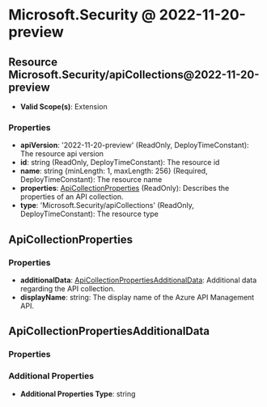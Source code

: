 # Microsoft.Security @ 2022-11-20-preview

## Resource Microsoft.Security/apiCollections@2022-11-20-preview
* **Valid Scope(s)**: Extension
### Properties
* **apiVersion**: '2022-11-20-preview' (ReadOnly, DeployTimeConstant): The resource api version
* **id**: string (ReadOnly, DeployTimeConstant): The resource id
* **name**: string {minLength: 1, maxLength: 256} (Required, DeployTimeConstant): The resource name
* **properties**: [ApiCollectionProperties](#apicollectionproperties) (ReadOnly): Describes the properties of an API collection.
* **type**: 'Microsoft.Security/apiCollections' (ReadOnly, DeployTimeConstant): The resource type

## ApiCollectionProperties
### Properties
* **additionalData**: [ApiCollectionPropertiesAdditionalData](#apicollectionpropertiesadditionaldata): Additional data regarding the API collection.
* **displayName**: string: The display name of the Azure API Management API.

## ApiCollectionPropertiesAdditionalData
### Properties
### Additional Properties
* **Additional Properties Type**: string

